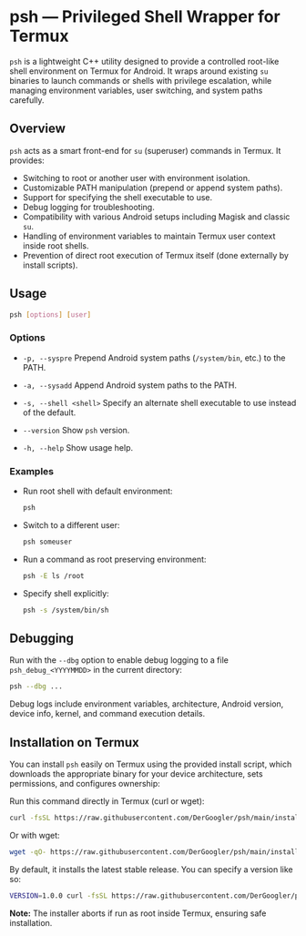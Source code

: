 # psh — Privileged Shell Wrapper for Termux

`psh` is a lightweight C++ utility designed to provide a controlled root-like shell environment on Termux for Android. It wraps around existing `su` binaries to launch commands or shells with privilege escalation, while managing environment variables, user switching, and system paths carefully.

## Overview

`psh` acts as a smart front-end for `su` (superuser) commands in Termux. It provides:

- Switching to root or another user with environment isolation.
- Customizable PATH manipulation (prepend or append system paths).
- Support for specifying the shell executable to use.
- Debug logging for troubleshooting.
- Compatibility with various Android setups including Magisk and classic `su`.
- Handling of environment variables to maintain Termux user context inside root shells.
- Prevention of direct root execution of Termux itself (done externally by install scripts).

## Usage

```bash
psh [options] [user]
```

### Options

- `-p, --syspre`
  Prepend Android system paths (`/system/bin`, etc.) to the PATH.

- `-a, --sysadd`
  Append Android system paths to the PATH.

- `-s, --shell <shell>`
  Specify an alternate shell executable to use instead of the default.

- `--version`
  Show `psh` version.

- `-h, --help`
  Show usage help.

### Examples

- Run root shell with default environment:

  ```bash
  psh
  ```

- Switch to a different user:

  ```bash
  psh someuser
  ```

- Run a command as root preserving environment:

  ```bash
  psh -E ls /root
  ```

- Specify shell explicitly:

  ```bash
  psh -s /system/bin/sh
  ```

## Debugging

Run with the `--dbg` option to enable debug logging to a file `psh_debug_<YYYYMMDD>` in the current directory:

```bash
psh --dbg ...
```

Debug logs include environment variables, architecture, Android version, device info, kernel, and command execution details.

## Installation on Termux

You can install `psh` easily on Termux using the provided install script, which downloads the appropriate binary for your device architecture, sets permissions, and configures ownership:

Run this command directly in Termux (curl or wget):

```bash
curl -fsSL https://raw.githubusercontent.com/DerGoogler/psh/main/install.sh | sh
```

Or with wget:

```bash
wget -qO- https://raw.githubusercontent.com/DerGoogler/psh/main/install.sh | sh
```

By default, it installs the latest stable release. You can specify a version like so:

```bash
VERSION=1.0.0 curl -fsSL https://raw.githubusercontent.com/DerGoogler/psh/main/install.sh | sh
```

**Note:** The installer aborts if run as root inside Termux, ensuring safe installation.
